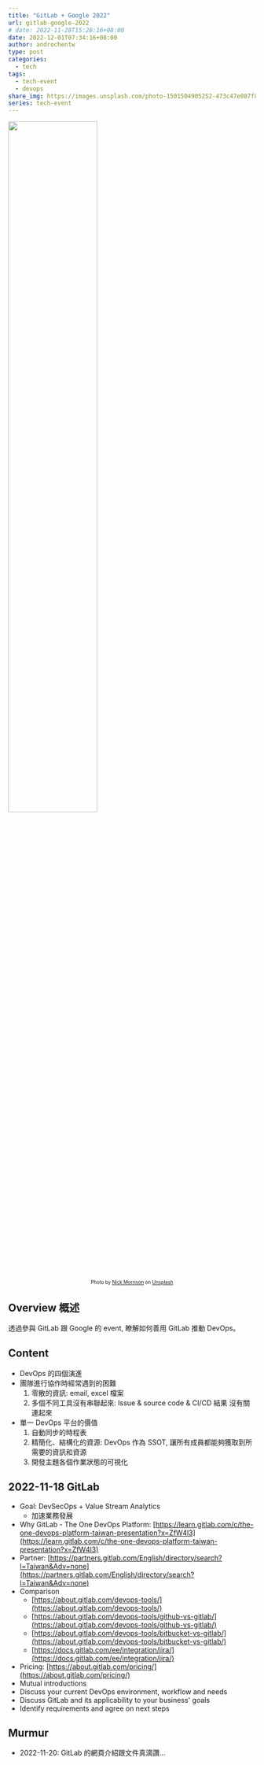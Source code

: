 ```yaml
---
title: "GitLab + Google 2022"
url: gitlab-google-2022
# date: 2022-11-28T15:28:16+08:00
date: 2022-12-01T07:34:16+08:00
author: androchentw
type: post
categories:
  - tech
tags: 
  - tech-event
  - devops
share_img: https://images.unsplash.com/photo-1501504905252-473c47e087f8?ixlib=rb-1.2.1&ixid=MnwxMjA3fDB8MHxwaG90by1wYWdlfHx8fGVufDB8fHx8&auto=format&fit=crop&w=1674&q=80
series: tech-event
---
```


<img style="width:60%;" src="https://images.unsplash.com/photo-1501504905252-473c47e087f8?ixlib=rb-1.2.1&ixid=MnwxMjA3fDB8MHxwaG90by1wYWdlfHx8fGVufDB8fHx8&auto=format&fit=crop&w=1674&q=80">
<p align="center"><sub><sup>
  Photo by <a href="https://unsplash.com/@nickmorrison?utm_source=unsplash&utm_medium=referral&utm_content=creditCopyText">Nick Morrison</a> on <a href="https://unsplash.com/collections/SV-KO-htOoM/tech?utm_source=unsplash&utm_medium=referral&utm_content=creditCopyText">Unsplash</a>
</sup></sub></p>

## Overview 概述

透過參與 GitLab 跟 Google 的 event, 瞭解如何善用 GitLab 推動 DevOps。

<!--more-->

## Content

* DevOps 的四個演進
* 團隊進行協作時經常遇到的困難
  1. 零散的資訊: email, excel 檔案
  2. 多個不同工具沒有串聯起來: Issue & source code & CI/CD 結果 沒有關連起來
* 單一 DevOps 平台的價值
  1. 自動同步的時程表
  2. 精簡化、結構化的資源: DevOps 作為 SSOT, 讓所有成員都能夠獲取到所需要的資訊和資源
  3. 開發主題各個作業狀態的可視化

## 2022-11-18 GitLab

* Goal: DevSecOps + Value Stream Analytics
  * 加速業務發展
* Why GitLab - The One DevOps Platform: [https://learn.gitlab.com/c/the-one-devops-platform-taiwan-presentation?x=ZfW4l3](https://learn.gitlab.com/c/the-one-devops-platform-taiwan-presentation?x=ZfW4l3)
* Partner: [https://partners.gitlab.com/English/directory/search?l=Taiwan&Adv=none](https://partners.gitlab.com/English/directory/search?l=Taiwan&Adv=none)
* Comparison
  * [https://about.gitlab.com/devops-tools/](https://about.gitlab.com/devops-tools/)
  * [https://about.gitlab.com/devops-tools/github-vs-gitlab/](https://about.gitlab.com/devops-tools/github-vs-gitlab/)
  * [https://about.gitlab.com/devops-tools/bitbucket-vs-gitlab/](https://about.gitlab.com/devops-tools/bitbucket-vs-gitlab/)
  * [https://docs.gitlab.com/ee/integration/jira/](https://docs.gitlab.com/ee/integration/jira/)
* Pricing: [https://about.gitlab.com/pricing/](https://about.gitlab.com/pricing/)
* Mutual introductions
* Discuss your current DevOps environment, workflow and needs
* Discuss GitLab and its applicability to your business' goals
* Identify requirements and agree on next steps

## Murmur

* 2022-11-20: GitLab 的網頁介紹跟文件真滴讚...
